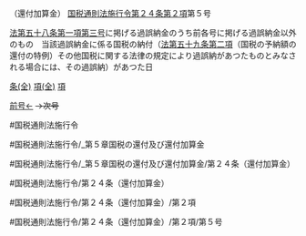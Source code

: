 （還付加算金）
[国税通則法施行令第２４条第２項](国税通則法施行＿令＿第２４条第２項)第５号

[法第五十八条第一項第三号](国税通則法＿＿＿＿＿第５８条第１項第３号)に掲げる過誤納金のうち前各号に掲げる過誤納金以外のもの　当該過誤納金に係る国税の納付（[法第五十九条第二項](国税通則法＿＿＿＿＿第５９条第２項)（国税の予納額の還付の特例）その他国税に関する法律の規定により過誤納があつたものとみなされる場合には、その過誤納）があつた日

[条(全)](国税通則法施行＿令＿第２４条_.md)    [項(全)](国税通則法施行＿令＿第２４条第２項_.md)    [項](国税通則法施行＿令＿第２４条第２項.md)

[前号←](国税通則法施行＿令＿第２４条第２項第４号.md)  ~~→次号~~

#国税通則法施行令

#国税通則法施行令/_第５章国税の還付及び還付加算金

#国税通則法施行令/_第５章国税の還付及び還付加算金/第２４条（還付加算金）

#国税通則法施行令/第２４条（還付加算金）

#国税通則法施行令/第２４条（還付加算金）/第２項

#国税通則法施行令/第２４条（還付加算金）/第２項/第５号

